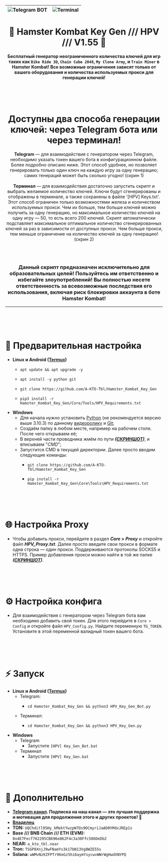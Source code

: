 <div align="center">

| ![Telegram BOT](https://telegra.ph/file/eda00c9261d1969f63f48.png) | ![Terminal](https://telegra.ph/file/687fcda6eadd686c4bfa1.png) |
|:---:|:---:|

# 🐹 Hamster Kombat Key Gen /// HPV /// V1.55 🔑

**Бесплатный генератор неограниченного количества ключей для игр таких как `Bike Ride 3D`, `Chain Cube 2048`, `My Clone Army`, и `Train Miner` в Hamster Kombat! Все возможные ограничения зависят только от вашего оборудования и количества используемых прокси для генерации ключей!**

# <br><br>Доступны два способа генерации ключей: через Telegram бота или через терминал!
**Telegram** — для взаимодействия с генератором через Telegram, необходимо указать токен вашего бота в конфигурационном файле. Более подробно описано ниже. Этот способ удобнее, но позволяет генерировать только один ключ на каждую игру за одну генерацию; самих генераций может быть сколько угодно! (скрин 1)<br><br>
**Терминал** — для взаимодействия достаточно запустить скрипт и выбрать желаемое количество ключей. Ключи будут сгенерированы и отображены в терминале, а также сохранены в файле '[HPV] Keys.txt'. Этот способ ограничен только возможностями железа и количеством используемых прокси. Чем их больше, тем больше ключей можно получить за одну генерацию, но максимальное количество ключей на одну игру — 50, то есть всего 200 ключей. Скрипт автоматически подставляет максимальное оптимальное количество сгенерированных ключей за раз в зависимости от доступных прокси. Чем больше прокси, тем меньше ограничение на количество ключей за одну генерацию! (скрин 2)

**<br><br><h3>Данный скрипт предназначен исключительно для образовательных целей! Пользуйтесь им ответственно и избегайте злоупотреблений! Вы полностью несете ответственность за всевозможные последствия его использования, включая риск блокировки аккаунта в боте Hamster Kombat!</h3>**
***
</div>

# <br><br>🧬 Предварительная настройка
- **Linux и Android ([Termux](https://github.com/termux/termux-app/releases))**
  - ```
    apt update && apt upgrade -y
    ```
  - ```
    apt install -y python git
    ```
  - ```
    git clone https://github.com/A-KTO-Tbl/Hamster_Kombat_Key_Gen
    ```
  - ```
    pip3 install -r Hamster_Kombat_Key_Gen/Core/Tools/HPV_Requirements.txt
    ```
- **Windows**
  - Для начала нужно установить [Python](https://www.python.org/downloads/release/python-3103/) (не рекомендуется версию выше 3.10.3) по данному [видеоролику](https://www.youtube.com/watch?v=swZA4EJnsG0) и [Git](https://git-scm.com/download/win);
  - Создаём папку в любом месте, например на рабочем столе. После чего открываем её;
  - В верхней части проводника жмём по пути ***([СКРИНШОТ](https://telegra.ph/file/f4695bbc6a7c4e142c758.jpg))***, и вписываем "*CMD*";
  - Запустится CMD в текущей директории. Далее просто вводим следующие команды:
    - ```
      git clone https://github.com/A-KTO-Tbl/Hamster_Kombat_Key_Gen
      ```
    - ```
      pip install -r Hamster_Kombat_Key_Gen\Core\Tools\HPV_Requirements.txt
      ```

# <br><br>🌐 Настройка Proxy
- Чтобы добавить прокси, перейдите в раздел ***Core* > *Proxy*** и откройте файл ***HPV_Proxy.txt***. Далее просто введите свои прокси в формате одна строка — один прокси. Поддерживаются протоколы SOCKS5 и HTTPS. Пример добавления прокси можно найти в той же папке ***([СКРИНШОТ](https://telegra.ph/file/828b1caf4e50e522ffb9e.jpg))***.

# <br><br>⚙️ Настройка конфига
- Для взаимодействия с генератором через Telegram бота вам необходимо добавить свой токен. Для этого перейдите в `Core > Config` и откройте файл `HPV_Config.py`. Найдите переменную `TG_TOKEN`. Установите в этой переменной валидный токен вашего бота.

# <br><br>⚡️ Запуск
- **Linux и Android ([Termux](https://github.com/termux/termux-app/releases))**
  - Telegram:
    - ```
      cd Hamster_Kombat_Key_Gen && python3 HPV_Key_Gen_Bot.py
      ```
  - Терминал:
    - ```
      cd Hamster_Kombat_Key_Gen && python3 HPV_Key_Gen.py
      ```
- **Windows**
  - Telegram
    - Запустите `[HPV] Key_Gen_Bot.bat`
  - Терминал
    - Запустите `[HPV] Key_Gen.bat`

# <br><br>💎 Дополнительно
- **[Telegram канал](https://t.me/+nXUk0aZ0valjYmFi). Подписка на наш канал — это лучшая поддержка и мотивация для продолжения этого и других проектов! 💜**
- **[Владелец](https://t.me/A_KTO_Tbl)**
- **TON:** ```UQChditl95Hy_kMektYwzpW7Os9OCmyriJaAD0YMdxJREp1s```
- **Base /// BNB Chain /// ETH (EVM):** ```0x4E7Fecf762295CB696e862F4c3a30Ffc586DeDb2```
- **NEAR:** ```a_kto_tbl.near```
- **Tron:** ```TSGP8XnjJ9wFNamYs3k17bN13Vg8WZE55s```
- **Solana:** ```wWMvNzKZFPTr96eGz5hi6aymYsycwvWWrWgHwdXNYPQ```